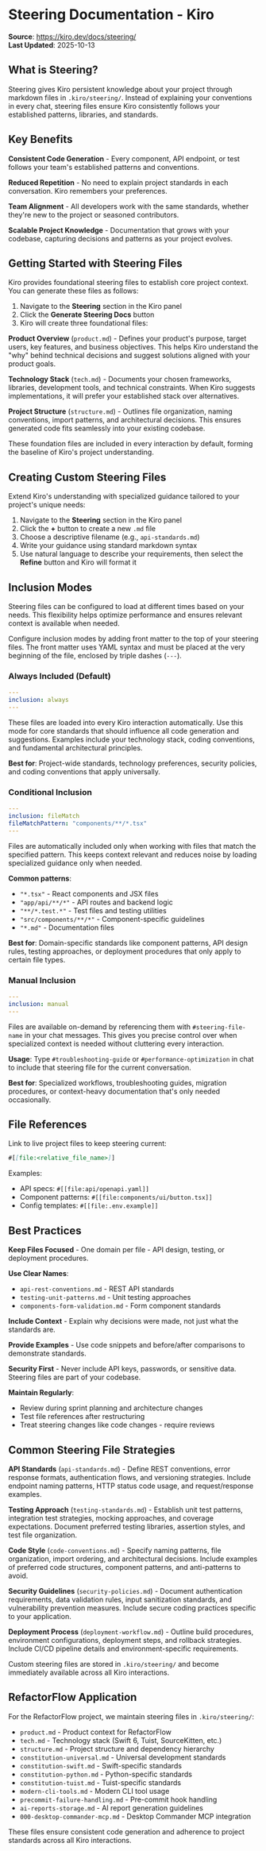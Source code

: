 # Steering Documentation - Kiro

**Source**: https://kiro.dev/docs/steering/  
**Last Updated**: 2025-10-13

## What is Steering?

Steering gives Kiro persistent knowledge about your project through markdown files in `.kiro/steering/`. Instead of explaining your conventions in every chat, steering files ensure Kiro consistently follows your established patterns, libraries, and standards.

## Key Benefits

**Consistent Code Generation** - Every component, API endpoint, or test follows your team's established patterns and conventions.

**Reduced Repetition** - No need to explain project standards in each conversation. Kiro remembers your preferences.

**Team Alignment** - All developers work with the same standards, whether they're new to the project or seasoned contributors.

**Scalable Project Knowledge** - Documentation that grows with your codebase, capturing decisions and patterns as your project evolves.

## Getting Started with Steering Files

Kiro provides foundational steering files to establish core project context. You can generate these files as follows:

1. Navigate to the **Steering** section in the Kiro panel
2. Click the **Generate Steering Docs** button
3. Kiro will create three foundational files:

**Product Overview** (`product.md`) - Defines your product's purpose, target users, key features, and business objectives. This helps Kiro understand the "why" behind technical decisions and suggest solutions aligned with your product goals.

**Technology Stack** (`tech.md`) - Documents your chosen frameworks, libraries, development tools, and technical constraints. When Kiro suggests implementations, it will prefer your established stack over alternatives.

**Project Structure** (`structure.md`) - Outlines file organization, naming conventions, import patterns, and architectural decisions. This ensures generated code fits seamlessly into your existing codebase.

These foundation files are included in every interaction by default, forming the baseline of Kiro's project understanding.

## Creating Custom Steering Files

Extend Kiro's understanding with specialized guidance tailored to your project's unique needs:

1. Navigate to the **Steering** section in the Kiro panel
2. Click the **+** button to create a new `.md` file
3. Choose a descriptive filename (e.g., `api-standards.md`)
4. Write your guidance using standard markdown syntax
5. Use natural language to describe your requirements, then select the **Refine** button and Kiro will format it

## Inclusion Modes

Steering files can be configured to load at different times based on your needs. This flexibility helps optimize performance and ensures relevant context is available when needed.

Configure inclusion modes by adding front matter to the top of your steering files. The front matter uses YAML syntax and must be placed at the very beginning of the file, enclosed by triple dashes (`---`).

### Always Included (Default)

```yaml
---
inclusion: always
---
```

These files are loaded into every Kiro interaction automatically. Use this mode for core standards that should influence all code generation and suggestions. Examples include your technology stack, coding conventions, and fundamental architectural principles.

**Best for**: Project-wide standards, technology preferences, security policies, and coding conventions that apply universally.

### Conditional Inclusion

```yaml
---
inclusion: fileMatch
fileMatchPattern: "components/**/*.tsx"
---
```

Files are automatically included only when working with files that match the specified pattern. This keeps context relevant and reduces noise by loading specialized guidance only when needed.

**Common patterns**:
- `"*.tsx"` - React components and JSX files
- `"app/api/**/*"` - API routes and backend logic
- `"**/*.test.*"` - Test files and testing utilities
- `"src/components/**/*"` - Component-specific guidelines
- `"*.md"` - Documentation files

**Best for**: Domain-specific standards like component patterns, API design rules, testing approaches, or deployment procedures that only apply to certain file types.

### Manual Inclusion

```yaml
---
inclusion: manual
---
```

Files are available on-demand by referencing them with `#steering-file-name` in your chat messages. This gives you precise control over when specialized context is needed without cluttering every interaction.

**Usage**: Type `#troubleshooting-guide` or `#performance-optimization` in chat to include that steering file for the current conversation.

**Best for**: Specialized workflows, troubleshooting guides, migration procedures, or context-heavy documentation that's only needed occasionally.

## File References

Link to live project files to keep steering current:

```markdown
#[[file:<relative_file_name>]]
```

Examples:
- API specs: `#[[file:api/openapi.yaml]]`
- Component patterns: `#[[file:components/ui/button.tsx]]`
- Config templates: `#[[file:.env.example]]`

## Best Practices

**Keep Files Focused** - One domain per file - API design, testing, or deployment procedures.

**Use Clear Names**:
- `api-rest-conventions.md` - REST API standards
- `testing-unit-patterns.md` - Unit testing approaches
- `components-form-validation.md` - Form component standards

**Include Context** - Explain why decisions were made, not just what the standards are.

**Provide Examples** - Use code snippets and before/after comparisons to demonstrate standards.

**Security First** - Never include API keys, passwords, or sensitive data. Steering files are part of your codebase.

**Maintain Regularly**:
- Review during sprint planning and architecture changes
- Test file references after restructuring
- Treat steering changes like code changes - require reviews

## Common Steering File Strategies

**API Standards** (`api-standards.md`) - Define REST conventions, error response formats, authentication flows, and versioning strategies. Include endpoint naming patterns, HTTP status code usage, and request/response examples.

**Testing Approach** (`testing-standards.md`) - Establish unit test patterns, integration test strategies, mocking approaches, and coverage expectations. Document preferred testing libraries, assertion styles, and test file organization.

**Code Style** (`code-conventions.md`) - Specify naming patterns, file organization, import ordering, and architectural decisions. Include examples of preferred code structures, component patterns, and anti-patterns to avoid.

**Security Guidelines** (`security-policies.md`) - Document authentication requirements, data validation rules, input sanitization standards, and vulnerability prevention measures. Include secure coding practices specific to your application.

**Deployment Process** (`deployment-workflow.md`) - Outline build procedures, environment configurations, deployment steps, and rollback strategies. Include CI/CD pipeline details and environment-specific requirements.

Custom steering files are stored in `.kiro/steering/` and become immediately available across all Kiro interactions.

## RefactorFlow Application

For the RefactorFlow project, we maintain steering files in `.kiro/steering/`:

- `product.md` - Product context for RefactorFlow
- `tech.md` - Technology stack (Swift 6, Tuist, SourceKitten, etc.)
- `structure.md` - Project structure and dependency hierarchy
- `constitution-universal.md` - Universal development standards
- `constitution-swift.md` - Swift-specific standards
- `constitution-python.md` - Python-specific standards
- `constitution-tuist.md` - Tuist-specific standards
- `modern-cli-tools.md` - Modern CLI tool usage
- `precommit-failure-handling.md` - Pre-commit hook handling
- `ai-reports-storage.md` - AI report generation guidelines
- `000-desktop-commander-mcp.md` - Desktop Commander MCP integration

These files ensure consistent code generation and adherence to project standards across all Kiro interactions.
